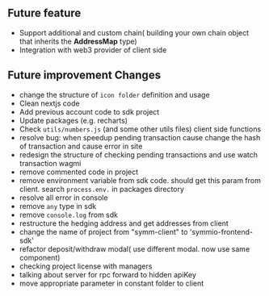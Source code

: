 ## Future feature

- Support additional and custom chain( building your own chain object that inherits the **AddressMap** type)
- Integration with web3 provider of client side

## Future improvement Changes

- change the structure of `icon folder` definition and usage
- Clean nextjs code
- Add previous account code to sdk project
- Update packages (e.g. recharts)
- Check `utils/numbers.js` (and some other utils files) client side functions
- resolve bug: when speedup pending transaction cause change the hash of transaction and cause error in site
- redesign the structure of checking pending transactions and use watch transaction wagmi
- remove commented code in project
- remove environment variable from sdk code. should get this param from client. search `process.env.` in packages directory
- resolve all error in console
- remove `any` type in sdk
- remove `console.log` from sdk
- restructure the hedging address and get addresses from client
- change the name of project from "symm-client" to 'symmio-frontend-sdk'
- refactor deposit/withdraw modal( use different modal. now use same component)
- checking project license with managers
- talking about server for rpc forward to hidden apiKey
- move appropriate parameter in constant folder to client
